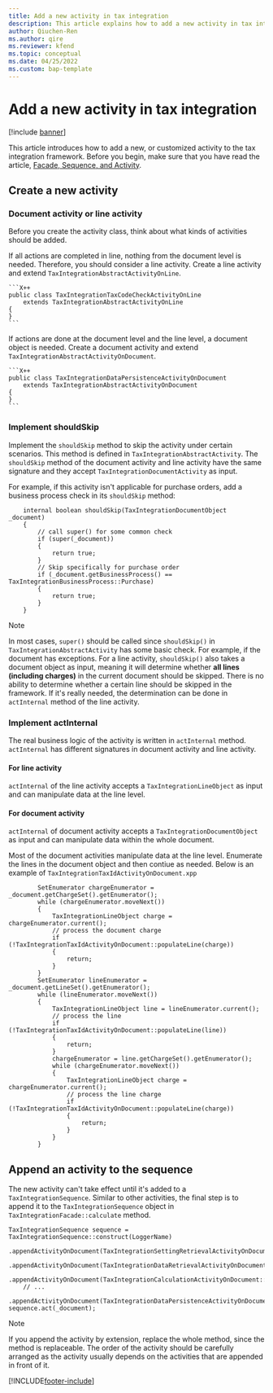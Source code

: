 ```yaml
---
title: Add a new activity in tax integration
description: This article explains how to add a new activity in tax integration.
author: Qiuchen-Ren
ms.author: qire
ms.reviewer: kfend
ms.topic: conceptual
ms.date: 04/25/2022
ms.custom: bap-template
---
```


# Add a new activity in tax integration

[!include [banner](../includes/banner.md)]

This article introduces how to add a new, or customized activity to the tax integration framework. Before you begin, make sure that you have read the article, [Facade, Sequence, and Activity](./tax-integration-facade-sequence-activity.md).

## Create a new activity

### Document activity or line activity

Before you create the activity class, think about what kinds of activities should be added.

If all actions are completed in line, nothing from the document level is needed. Therefore, you should consider a line activity. Create a line activity and extend `TaxIntegrationAbstractActivityOnLine`.

    ```X++
    public class TaxIntegrationTaxCodeCheckActivityOnLine
        extends TaxIntegrationAbstractActivityOnLine
    {
    }
    ```

If actions are done at the document level and the line level, a document object is needed. Create a document activity and extend `TaxIntegrationAbstractActivityOnDocument`.

    ```X++
    public class TaxIntegrationDataPersistenceActivityOnDocument
        extends TaxIntegrationAbstractActivityOnDocument
    {
    }
    ```

### Implement shouldSkip

Implement the `shouldSkip` method to skip the activity under certain scenarios. This method is defined in `TaxIntegrationAbstractActivity`. The `shouldSkip` method of the document activity and line activity have the same signature and they accept `TaxIntegrationDocumentActivity` as input.

For example, if this activity isn't applicable for purchase orders, add a business process check in its `shouldSkip` method:

```X++
    internal boolean shouldSkip(TaxIntegrationDocumentObject _document)
    {
        // call super() for some common check
        if (super(_document))
        {
            return true;
        }
        // Skip specifically for purchase order
        if (_document.getBusinessProcess() == TaxIntegrationBusinessProcess::Purchase)
        {
            return true;
        }
    }
```

> [!NOTE]
> In most cases, `super()` should be called since `shouldSkip()` in `TaxIntegrationAbstractActivity` has some basic check. For example, if the document has exceptions. For a line activity, `shouldSkip()` also takes a document object as input, meaning it will determine whether **all lines (including charges)** in the current document should be skipped. There is no ability to determine whether a certain line should be skipped in the framework. If it's really needed, the determination can be done in `actInternal` method of the line activity.

### Implement actInternal

The real business logic of the activity is written in `actInternal` method. `actInternal` has different signatures in document activity and line activity.

#### For line activity

`actInternal` of the line activity accepts a `TaxIntegrationLineObject` as input and can manipulate data at the line level.

#### For document activity

`actInternal` of document activity accepts a `TaxIntegrationDocumentObject` as input and can manipulate data within the whole document.

Most of the document activities manipulate data at the line level. Enumerate the lines in the document object and then contiue as needed. Below is an example of `TaxIntegrationTaxIdActivityOnDocument.xpp`

```X++
        SetEnumerator chargeEnumerator = _document.getChargeSet().getEnumerator();
        while (chargeEnumerator.moveNext())
        {
            TaxIntegrationLineObject charge = chargeEnumerator.current();
            // process the document charge
            if (!TaxIntegrationTaxIdActivityOnDocument::populateLine(charge))
            {
                return;
            }
        }
        SetEnumerator lineEnumerator = _document.getLineSet().getEnumerator();
        while (lineEnumerator.moveNext())
        {
            TaxIntegrationLineObject line = lineEnumerator.current();
            // process the line
            if (!TaxIntegrationTaxIdActivityOnDocument::populateLine(line))
            {
                return;
            }
            chargeEnumerator = line.getChargeSet().getEnumerator();
            while (chargeEnumerator.moveNext())
            {
                TaxIntegrationLineObject charge = chargeEnumerator.current();
                // process the line charge
                if (!TaxIntegrationTaxIdActivityOnDocument::populateLine(charge))
                {
                    return;
                }
            }
        }
```

## Append an activity to the sequence

The new activity can't take effect until it's added to a `TaxIntegrationSequence`. Similar to other activities, the final step is to append it to the `TaxIntegrationSequence` object in `TaxIntegrationFacade::calculate` method.

```X++
TaxIntegrationSequence sequence = TaxIntegrationSequence::construct(LoggerName)
    .appendActivityOnDocument(TaxIntegrationSettingRetrievalActivityOnDocument::construct())
    .appendActivityOnDocument(TaxIntegrationDataRetrievalActivityOnDocument::construct())
    .appendActivityOnDocument(TaxIntegrationCalculationActivityOnDocument::construct())
    // ...
    .appendActivityOnDocument(TaxIntegrationDataPersistenceActivityOnDocument::construct());
sequence.act(_document);
```

> [!NOTE]
> If you append the activity by extension, replace the whole method, since the method is replaceable. The order of the activity should be carefully arranged as the activity usually depends on the activities that are appended in front of it.

[!INCLUDE[footer-include](../../includes/footer-banner.md)]
